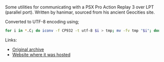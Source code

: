 Some utilities for communicating with a PSX Pro Action Replay 3 over LPT
(parallel port). Written by hanimar, sourced from his ancient Geocities site.

Converted to UTF-8 encoding using;

```bash
for i in *.C; do iconv -f CP932 -t utf-8 $i > tmp; mv -fv tmp "$i"; done
```

Links:
 - [Original archive](https://web.archive.org/web/20040317083259if_/http://www.geocities.com/SiliconValley/Station/8269/ver032pc.zip)
 - [Website where it was hosted](https://web.archive.org/web/20040317083259if_/http://www.geocities.com/SiliconValley/Station/8269/)

